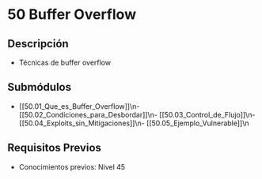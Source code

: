 # 50 Buffer Overflow

## Descripción
- Técnicas de buffer overflow

## Submódulos
- [[50.01_Que_es_Buffer_Overflow]]\n- [[50.02_Condiciones_para_Desbordar]]\n- [[50.03_Control_de_Flujo]]\n- [[50.04_Exploits_sin_Mitigaciones]]\n- [[50.05_Ejemplo_Vulnerable]]\n

## Requisitos Previos
- Conocimientos previos: Nivel 45
